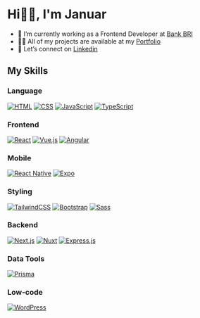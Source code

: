 <h1> Hi👋🏻, I'm Januar </br> </h1>
<ul>
  <li>🔭 I’m currently working as a Frontend Developer at <a href="https://bri.co.id/" target="_blank">Bank BRI</a></li>
  <li>👨‍💻 All of my projects are available at my <a href="https://januarmaksum.vercel.app/" target="_blank">Portfolio</a></li>
  <li>🔗 Let’s connect on <a href="https://www.linkedin.com/in/januarmaksum" target="_blank">Linkedin</a></li>
</ul>




## My Skills
### Language
[![HTML](https://img.shields.io/badge/HTML-%23E34F26.svg?logo=html5&logoColor=white)](#)
[![CSS](https://img.shields.io/badge/CSS-1572B6?logo=css3&logoColor=fff)](#)
[![JavaScript](https://img.shields.io/badge/JavaScript-F7DF1E?logo=javascript&logoColor=000)](#)
[![TypeScript](https://img.shields.io/badge/TypeScript-3178C6?logo=typescript&logoColor=fff)](#)
### Frontend
[![React](https://img.shields.io/badge/React-%2320232a.svg?logo=react&logoColor=%2361DAFB)](#)
[![Vue.js](https://img.shields.io/badge/Vue.js-4FC08D?logo=vuedotjs&logoColor=fff)](#)
[![Angular](https://img.shields.io/badge/Angular-%23DD0031.svg?logo=angular&logoColor=white)](#)
### Mobile
[![React Native](https://img.shields.io/badge/React_Native-%2320232a.svg?logo=react&logoColor=%2361DAFB)](#)
[![Expo](https://img.shields.io/badge/Expo-000020?logo=expo&logoColor=fff)](#)
### Styling
[![TailwindCSS](https://img.shields.io/badge/Tailwind%20CSS-%2338B2AC.svg?logo=tailwind-css&logoColor=white)](#)
[![Bootstrap](https://img.shields.io/badge/Bootstrap-7952B3?logo=bootstrap&logoColor=fff)](#)
[![Sass](https://img.shields.io/badge/Sass-C69?logo=sass&logoColor=fff)](#)
### Backend
[![Next.js](https://img.shields.io/badge/Next.js-black?logo=next.js&logoColor=white)](#)
[![Nuxt](https://img.shields.io/badge/Nuxt-002E3B?logo=nuxt&logoColor=#00DC82)](#)
[![Express.js](https://img.shields.io/badge/Express.js-%23404d59.svg?logo=express&logoColor=%2361DAFB)](#)
### Data Tools
[![Prisma](https://img.shields.io/badge/Prisma-2D3748?logo=prisma&logoColor=white)](#)
### Low-code
[![WordPress](https://img.shields.io/badge/WordPress-%2321759B.svg?logo=wordpress&logoColor=white)](#)

